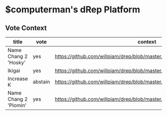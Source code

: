 
# $computerman's dRep Platform

## Vote Context

| title                 | vote      | context                                                                          | transaction                                                                                                                   |
| -----                 | ----      | -------                                                                          | -----------                                                                                                                   |
| Name Chang 2 'Hosky'  | yes       | https://github.com/willpiam/drep/blob/master/vote_context/1.jsonld               | [cardanoscan](https://cardanoscan.io/transaction/a3e6d4ef0570bf6db0e4d926b1583b920fae55e16f467adb4faba4da9530238f?tab=votes)  |
| Ikigai                | yes       | https://github.com/willpiam/drep/blob/master/vote_context/2_Ikigai.jsonld        | [cardanoscan](https://cardanoscan.io/transaction/897b19c9c0d28adc75d560ac874f819c0c8b4bd050961b7b2c9f973ecf6b488b?tab=votes)  |
| Increase K            | abstain   | https://github.com/willpiam/drep/blob/master/vote_context/3_increaseK.jsonld     | [cardanoscan](https://cardanoscan.io/transaction/8b9903e6a22933b6d987f1016e9613da85693e314df8ea8d28f3f761b75a407f?tab=votes)  |
| Name Chang 2 'Plomin' | yes       | https://github.com/willpiam/drep/blob/master/vote_context/4_plomin.jsonld        | [cardanoscan](https://cardanoscan.io/transaction/e8fa84db4ee42927c33a3aa3bec2bd4680aa1ffdd1da526151d50a24a53d4b0d?tab=votes)  |
